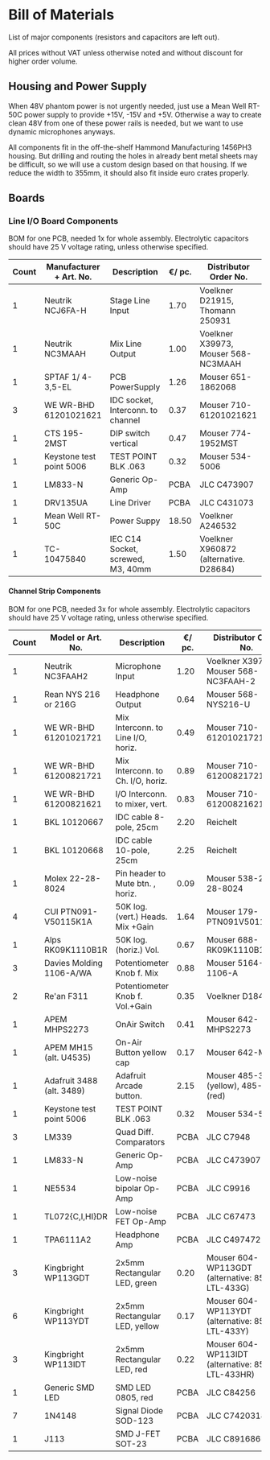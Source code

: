 # Bill of Materials

List of major components (resistors and capacitors are left out).

All prices without VAT unless otherwise noted and without discount for higher order volume.

## Housing and Power Supply

When 48V phantom power is not urgently needed, just use a Mean Well RT-50C power supply to provide +15V, -15V and +5V.
Otherwise a way to create clean 48V from one of these power rails is needed, but we want to use dynamic microphones anyways.

All components fit in the off-the-shelf Hammond Manufacturing 1456PH3 housing.
But drilling and routing the holes in already bent metal sheets may be difficult, so we will use a custom design based on that housing.
If we reduce the width to 355mm, it should also fit inside euro crates properly.

## Boards

### Line I/O Board Components
BOM for one PCB, needed 1x for whole assembly.
Electrolytic capacitors should have 25 V voltage rating, unless otherwise specified.

| Count | Manufacturer + Art. No.   | Description                       | €/ pc.| Distributor Order No.
|-------|---------------------------|-----------------------------------|-------|----------------------
| 1     | Neutrik NCJ6FA-H          | Stage Line Input                  | 1.70  | Voelkner D21915, Thomann 250931
| 1     | Neutrik NC3MAAH           | Mix Line Output                   | 1.00  | Voelkner X39973, Mouser 568-NC3MAAH
| 1     | SPTAF 1/ 4-3,5-EL         | PCB PowerSupply                   | 1.26  | Mouser 651-1862068
| 3     | WE WR-BHD 61201021621     | IDC socket, Interconn. to channel | 0.37  | Mouser 710-61201021621
| 1     | CTS 195-2MST              | DIP switch vertical               | 0.47  | Mouser 774-1952MST
| 1     | Keystone test point 5006  | TEST POINT BLK .063               | 0.32  | Mouser 534-5006
| 1     | LM833-N                   | Generic Op-Amp                    | PCBA  | JLC C473907
| 1     | DRV135UA                  | Line Driver                       | PCBA  | JLC C431073
| 1     | Mean Well RT-50C          | Power Suppy                       | 18.50 | Voelkner A246532
| 1     | TC-10475840               | IEC C14 Socket, screwed, M3, 40mm | 1.50  | Voelkner X960872 (alternative. D28684)


#### Channel Strip Components
BOM for one PCB, needed 3x for whole assembly.
Electrolytic capacitors should have 25 V voltage rating, unless otherwise specified.

| Count | Model or Art. No.         | Description                       | €/ pc.| Distributor Order No.
|-------|---------------------------|-----------------------------------|-------|----------------------
| 1     | Neutrik NC3FAAH2          | Microphone Input                  | 1.20  | Voelkner X39703, Mouser 568-NC3FAAH-2
| 1     | Rean NYS 216 or 216G      | Headphone Output                  | 0.64  | Mouser 568-NYS216-U
| 1     | WE WR-BHD 61201021721     | Mix Interconn. to Line I/O, horiz.| 0.49  | Mouser 710-61201021721
| 1     | WE WR-BHD 61200821721     | Mix Interconn. to Ch. I/O, horiz. | 0.89  | Mouser 710-61200821721
| 1     | WE WR-BHD 61200821621     | I/O Interconn. to mixer, vert.    | 0.83  | Mouser 710-61200821621
| 1     | BKL 10120667              | IDC cable 8-pole, 25cm            | 2.20  | Reichelt
| 1     | BKL 10120668              | IDC cable 10-pole, 25cm           | 2.25  | Reichelt
| 1     | Molex 22-28-8024          | Pin header to Mute btn. , horiz.  | 0.09  | Mouser 538-22-28-8024
| 4     | CUI PTN091-V50115K1A      | 50K log. (vert.) Heads. Mix +Gain | 1.64  | Mouser 179-PTN091V50115K1A
| 1     | Alps RK09K1110B1R         | 50K log. (horiz.) Vol.            | 0.67  | Mouser 688-RK09K1110B1R
| 3     | Davies Molding 1106-A/WA  | Potentiometer Knob f. Mix         | 0.88  | Mouser 5164-1106-A
| 2     | Re'an F311                | Potentiometer Knob f. Vol.+Gain   | 0.35  | Voelkner D18429
| 1     | APEM MHPS2273             | OnAir Switch                      | 0.41  | Mouser 642-MHPS2273
| 1     | APEM MH15 (alt. U4535)    | On-Air Button yellow cap          | 0.17  | Mouser 642-MH12
| 1     | Adafruit 3488 (alt. 3489) | Adafruit Arcade button.           | 2.15  | Mouser 485-3488 (yellow), 485-3489 (red)
| 1     | Keystone test point 5006  | TEST POINT BLK .063               | 0.32  | Mouser 534-5006
| 3     | LM339                     | Quad Diff. Comparators            | PCBA  | JLC C7948
| 1     | LM833-N                   | Generic Op-Amp                    | PCBA  | JLC C473907
| 1     | NE5534                    | Low-noise bipolar Op-Amp          | PCBA  | JLC C9916
| 1     | TL072{C,I,HI}DR           | Low-noise FET Op-Amp              | PCBA  | JLC C67473
| 1     | TPA6111A2                 | Headphone Amp                     | PCBA  | JLC C497472
| 3     | Kingbright WP113GDT       | 2x5mm Rectangular LED, green      | 0.20  | Mouser 604-WP113GDT (alternative: 859-LTL-433G)
| 6     | Kingbright WP113YDT       | 2x5mm Rectangular LED, yellow     | 0.17  | Mouser 604-WP113YDT (alternative: 859-LTL-433Y)
| 3     | Kingbright WP113IDT       | 2x5mm Rectangular LED, red        | 0.22  | Mouser 604-WP113IDT (alternative: 859-LTL-433HR)
| 1     | Generic SMD LED           | SMD LED 0805, red                 | PCBA  | JLC C84256
| 7     | 1N4148                    | Signal Diode SOD-123              | PCBA  | JLC C7420318
| 1     | J113                      | SMD J-FET SOT-23                  | PCBA  | JLC C891686
